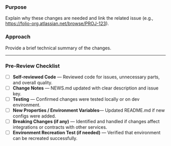 ### **Purpose**
Explain why these changes are needed and link the related issue (e.g., https://folio-org.atlassian.net/browse/PROJ-123).

### **Approach**
Provide a brief technical summary of the changes.

---

### **Pre-Review Checklist**

- [ ] **Self-reviewed Code** — Reviewed code for issues, unnecessary parts, and overall quality.
- [ ] **Change Notes** — NEWS.md updated with clear description and issue key.
- [ ] **Testing** — Confirmed changes were tested locally or on dev environment.
- [ ] **New Properties / Environment Variables**— Updated README.md if new configs were added.
- [ ] **Breaking Changes (if any)** — Identified and handled if changes affect integrations or contracts with other services.
- [ ] **Environment Recreation Test (if needed)** — Verified that environment can be recreated successfully.
